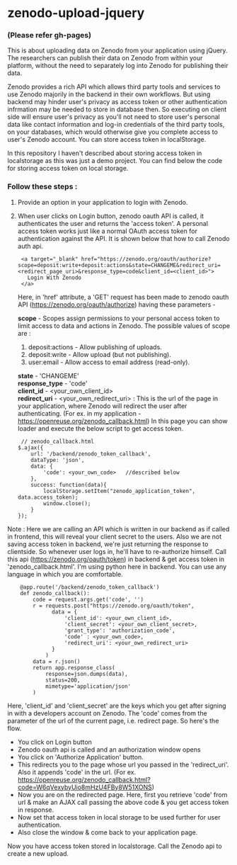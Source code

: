 # zenodo-upload-jquery 

### (Please refer gh-pages)

This is about uploading data on Zenodo from your application using jQuery. The researchers can publish their data on Zenodo from within your platform, without the need to separately log into Zenodo for publishing their data. 

Zenodo provides a rich API which allows third ­party tools and services to use Zenodo majorily in the backend in their own workflows. But using backend may hinder user's privacy as access token or other authentication infrmation may be needed to store in database then.
So executing on client side will ensure user's privacy as you'll not need to store user's personal data like contact information and log-in credentials of the third party tools, on your databases, which would otherwise give you complete access to user's Zenodo account. You can store access token in localStorage.

In this repository I haven't described about storing access token in localstorage as this was just a demo project. You can find below the code for storing access token on local storage.

### Follow these steps :


1. Provide an option in your application to login with Zenodo.

2. When user clicks on Login button, zenodo oauth API is called, it authenticates the user and returns the 'access token'. A    personal access token works just like a normal OAuth access token for authentication against the API. It is shown below that how to call Zenodo auth api.


        <a target="_blank" href="https://zenodo.org/oauth/authorize?scope=deposit:write+deposit:actions&state=CHANGEME&redirect_uri=<redirect_page_uri>&response_type=code&client_id=<client_id>">
          Login With Zenodo
        </a>


    
    Here, in 'href' attribute, a 'GET' request has been made to zenodo oauth API (https://zenodo.org/oauth/authorize) having  these parameters -
    

    **scope** - Scopes assign permissions to your personal access token to limit access to data and actions in Zenodo. The  possible values of scope are :
      1. deposit:actions - Allow publishing of uploads.
      2. deposit:write - Allow upload (but not publishing).
      3. user:email - Allow access to email address (read-only). 
      
    **state** - 'CHANGEME'  
    **response_type** - 'code'  
    **client_id** - <your_own_client_id>  
    **redirect_uri** - <your_own_redirect_uri> : This is the url of the page in your application, where Zenodo will redirect the user after authenticating. (For ex. in my application - https://openreuse.org/zenodo_callback.html) In this page you can show loader and execute the below script to get access token.
    
    
        // zenodo_callback.html
       $.ajax({
           url: '/backend/zenodo_token_callback',
           dataType: 'json',
           data: {
               'code': <your_own_code>   //described below
           },
           success: function(data){
               localStorage.setItem("zenodo_application_token", data.access_token);
               window.close();
           }
       });
       
       
Note : Here we are calling an API which is written in our backend as if called in frontend, this will reveal your client secret to the users. Also we are not saving access token in backend, we're just returning the response to clientside. So whenever user logs in, he'll have to re-authorize himself. Call this api (https://zenodo.org/oauth/token) in backend & get access token in 'zenodo_callback.html'. I'm using python here in backend. You can use any language in which you are comfortable.


        @app.route('/backend/zenodo_token_callback')
        def zenodo_callback():
            code = request.args.get('code', '')
            r = requests.post("https://zenodo.org/oauth/token",
                  data = {
                      'client_id': <your_own_client_id>,
                      'client_secret': <your_own_client_secret>,
                      'grant_type': 'authorization_code',
                      'code' : <your_own_code>,
                      'redirect_uri': <your_own_redirect_uri>
                  }
                )
            data = r.json()
            return app.response_class(
                response=json.dumps(data),
                status=200,
                mimetype='application/json'
            )
            
         
  Here, 'client_id' and 'client_secret' are the keys which you get after signing in with a developers account on Zenodo. The 'code' comes from the parameter of the url of the current page, i.e. redirect page. So here's the flow.

   -  You click on Login button
   -  Zenodo oauth api is called and an authorization window opens
   -  You click on 'Authorize Application' button.
   -  This redirects you to the page whose url you passed in the 'redirect_uri'. Also it appends 'code' in the url. (For ex. https://openreuse.org/zenodo_callback.html?code=W6qVexybyUio8mHzU4FBy8W51XONS)
   -  Now you are on the redirected page. Here, first you retrieve 'code' from url & make an AJAX call passing the above code & you get access token in response.
   -  Now set that access token in local storage to be used further for user authentication.
   -  Also close the window & come back to your application page.
   
   
Now you have access token stored in localstorage. Call the Zenodo api to create a new upload.
